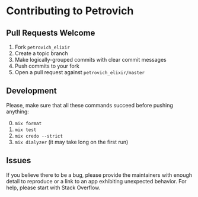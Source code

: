 # Contributing to Petrovich

## Pull Requests Welcome

1. Fork `petrovich_elixir`
2. Create a topic branch
3. Make logically-grouped commits with clear commit messages
4. Push commits to your fork
5. Open a pull request against `petrovich_elixir/master`

## Development

Please, make sure that all these commands succeed before pushing anything:

0. `mix format`
1. `mix test`
2. `mix credo --strict`
3. `mix dialyzer` (it may take long on the first run)

## Issues

If you believe there to be a bug, please provide the maintainers with enough
detail to reproduce or a link to an app exhibiting unexpected behavior. For
help, please start with Stack Overflow.
